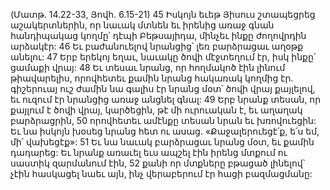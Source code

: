 (Մատթ. 14.22-33, Յովհ. 6.15-21)
45 Իսկոյն եւեթ Յիսուս շտապեցրեց աշակերտներին, որ նաւակ մտնեն եւ իրենից առաջ գնան հանդիպակաց կողմը՝ դէպի Բեթսայիդա, մինչեւ ինքը ժողովրդին արձակէր: 46 Եւ բաժանուելով նրանցից՝ լեռ բարձրացաւ աղօթք անելու: 47 Երբ երեկոյ եղաւ, նաւակը ծովի մէջտեղում էր, իսկ ինքը՝ ցամաքի վրայ: 48 Եւ տեսաւ նրանց, որ հողմակոծ էին լինում թիավարելիս, որովհետեւ քամին նրանց հակառակ կողմից էր. գիշերուայ ուշ ժամին նա գալիս էր նրանց մօտ՝ ծովի վրայ քայլելով, եւ ուզում էր նրանցից առաջ անցնել գնալ: 49 Երբ նրանք տեսան, որ քայլում է ծովի վրայ, կարծեցին, թէ մի ուրուական է, եւ աղաղակ բարձրացրին, 50 որովհետեւ ամէնքը տեսան նրան եւ խռովուեցին: Եւ նա իսկոյն խօսեց նրանց հետ ու ասաց. «Քաջալերուեցէ՛ք, ե՛ս եմ, մի՛ վախեցէք»: 51 Եւ նա նաւակ բարձրացաւ նրանց մօտ, եւ քամին դադարեց: Եւ նրանք առաւել եւս ապշել էին իրենց մտքում ու սաստիկ զարմանում էին, 52 քանի որ մտքները բթացած լինելով՝ չէին հասկացել նաեւ այն, ինչ վերաբերում էր հացի բազմացմանը:
